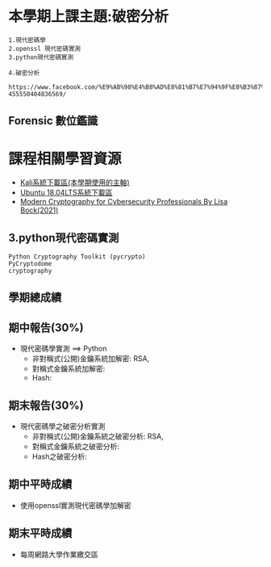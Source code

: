 # 本學期上課主題:破密分析
```
1.現代密碼學
2.openssl 現代密碼實測
3.python現代密碼實測
```
```
4.破密分析 
```
```
https://www.facebook.com/%E9%AB%98%E4%B8%AD%E8%81%B7%E7%94%9F%E8%B3%87%E5%AE%89%E7%A0%94%E7%BF%92%E7%87%9F-455550404836569/
```
## Forensic 數位鑑識

# 課程相關學習資源

- [Kali系統下載區(本學期使用的主軸)](https://drive.google.com/file/d/1awLNHsJKgga2W0XFycnBmPEgzx4221Wi/view?usp=sharing)
- [Ubuntu 18.04LTS系統下載區](https://drive.google.com/file/d/1QPy_Ztk5Gl1ZkHRRCCytEJRem0KjItOw/view?usp=sharing)
- [Modern Cryptography for Cybersecurity Professionals By Lisa Bock(2021)](https://www.packtpub.com/product/modern-cryptography-for-cybersecurity-professionals/9781838644352)

## 3.python現代密碼實測
```
Python Cryptography Toolkit (pycrypto)
PyCryptodome
cryptography
```

## 學期總成績


## 期中報告(30%)

- 現代密碼學實測 ==> Python  
  - 非對稱式(公開)金鑰系統加解密: RSA,
  - 對稱式金鑰系統加解密:
  - Hash:

## 期末報告(30%)

- 現代密碼學之破密分析實測
  - 非對稱式(公開)金鑰系統之破密分析: RSA,
  - 對稱式金鑰系統之破密分析:
  - Hash之破密分析: 

## 期中平時成績

- 使用openssl實測現代密碼學加解密

## 期末平時成績

- 每周網路大學作業繳交區

